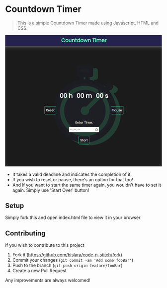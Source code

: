 # Countdown Timer
> This is a simple Countdown Timer made using Javascript, HTML and CSS.

![](header.png)

* It takes a valid deadline and indicates the completion of it.
* If you wish to reset or pause, there's an option for that too!
* And if you want to start the same timer again, you wouldn't have to set it again. Simply use 'Start Over' button!

## Setup

Simply fork this and open index.html file to view it in your browser

## Contributing

If you wish to contribute to this project

1. Fork it (<https://github.com/bislara/code-n-stitch/fork>)
2. Commit your changes (`git commit -am 'Add some fooBar'`)
3. Push to the branch (`git push origin feature/fooBar`)
4. Create a new Pull Request

Any improvements are always welcomed!
